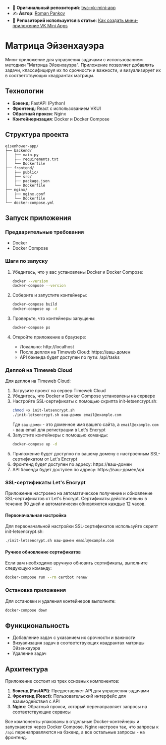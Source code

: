 - 🔗 **Оригинальный репозиторий**: [twc-vk-mini-app](https://github.com/extpankov/twc-vk-mini-app)
- ✍️ **Автор**: [Roman Pankov](https://github.com/extpankov) 
- 📖 **Репозиторий используется в статье**: [Как создать мини-приложение VK Mini Apps](https://timeweb.cloud/tutorials/react/kak-sozdat-mini-prilozhenie-vk-mini-apps)

# Матрица Эйзенхауэра

Мини-приложение для управления задачами с использованием методики "Матрица Эйзенхауэра". Приложение позволяет добавлять задачи, классифицируя их по срочности и важности, и визуализирует их в соответствующих квадрантах матрицы.

## Технологии

- **Бэкенд**: FastAPI (Python)
- **Фронтенд**: React с использованием VKUI
- **Обратный прокси**: Nginx
- **Контейнеризация**: Docker и Docker Compose

## Структура проекта

```
eisenhower-app/
├── backend/
│   ├── main.py
│   ├── requirements.txt
│   └── Dockerfile
├── frontend/
│   ├── public/
│   ├── src/
│   ├── package.json
│   └── Dockerfile
├── nginx/
│   ├── nginx.conf
│   └── Dockerfile
└── docker-compose.yml
```

## Запуск приложения

### Предварительные требования

- Docker
- Docker Compose

### Шаги по запуску

1. Убедитесь, что у вас установлены Docker и Docker Compose:
   ```bash
   docker --version
   docker-compose --version
   ```

2. Соберите и запустите контейнеры:
   ```bash
   docker-compose build
   docker-compose up -d
   ```

3. Проверьте, что контейнеры запущены:
   ```bash
   docker-compose ps
   ```

4. Откройте приложение в браузере:
   - Локально: http://localhost
   - После деплоя на Timeweb Cloud: https://ваш-домен
   - API бэкенда будет доступен по пути: /api/tasks

### Деплой на Timeweb Cloud

Для деплоя на Timeweb Cloud:

1. Загрузите проект на сервер Timeweb Cloud
2. Убедитесь, что Docker и Docker Compose установлены на сервере
3. Настройте SSL-сертификаты с помощью скрипта init-letsencrypt.sh:
   ```bash
   chmod +x init-letsencrypt.sh
   ./init-letsencrypt.sh ваш-домен email@example.com
   ```
   Где `ваш-домен` - это доменное имя вашего сайта, а `email@example.com` - ваш email для регистрации в Let's Encrypt
4. Запустите контейнеры с помощью команды:
   ```bash
   docker-compose up -d
   ```
5. Приложение будет доступно по вашему домену с настроенным SSL-сертификатом от Let's Encrypt
6. Фронтенд будет доступен по адресу: https://ваш-домен
7. API бэкенда будет доступен по адресу: https://ваш-домен/api

### SSL-сертификаты Let's Encrypt

Приложение настроено на автоматическое получение и обновление SSL-сертификатов от Let's Encrypt. Сертификаты действительны в течение 90 дней и автоматически обновляются каждые 12 часов.

#### Первоначальная настройка

Для первоначальной настройки SSL-сертификатов используйте скрипт init-letsencrypt.sh:

```bash
./init-letsencrypt.sh ваш-домен email@example.com
```

#### Ручное обновление сертификатов

Если вам необходимо вручную обновить сертификаты, выполните следующую команду:

```bash
docker-compose run --rm certbot renew
```

### Остановка приложения

Для остановки и удаления контейнеров выполните:
```bash
docker-compose down
```

## Функциональность

- Добавление задач с указанием их срочности и важности
- Визуализация задач в соответствующих квадрантах матрицы Эйзенхауэра
- Удаление задач

## Архитектура

Приложение состоит из трех основных компонентов:

1. **Бэкенд (FastAPI)**: Предоставляет API для управления задачами
2. **Фронтенд (React)**: Пользовательский интерфейс для взаимодействия с API
3. **Nginx**: Обратный прокси, который перенаправляет запросы на соответствующие сервисы

Все компоненты упакованы в отдельные Docker-контейнеры и запускаются через Docker Compose. Nginx настроен так, что запросы к `/api` перенаправляются на бэкенд, а все остальные запросы - на фронтенд.
